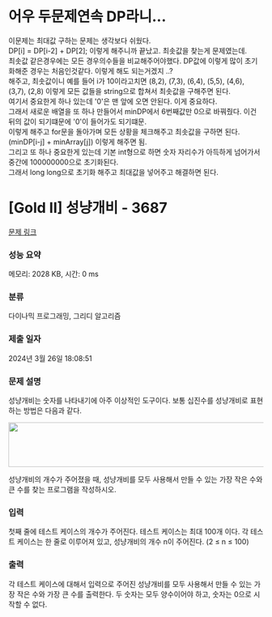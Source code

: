 # 어우 두문제연속 DP라니...
이문제는 최대값 구하는 문제는 생각보다 쉬웠다. </br>
DP[i] = DP[i-2] + DP[2]; 이렇게 해주니까 끝났고. 최솟값을 찾는게 문제였는데. </br>
최솟값 같은경우에는 모든 경우의수들을 비교해주어야했다. DP값에 이렇게 많이 초기화해준 경우는 처음인것같다. 이렇게 해도 되는거겠지 ..?</br>
해주고, 최솟값이니 예를 들어 i가 10이라고치면 (8,2), (7,3), (6,4), (5,5), (4,6), (3,7), (2,8) 이렇게 모든 값들을 string으로 합쳐서 최솟값을 구해주면 된다.</br>
여기서 중요한게 하나 있는데 '0'은 맨 앞에 오면 안된다. 이게 중요하다. </br>
그래서 새로운 배열을 또 하나 만들어서 minDP에서 6번째값만 0으로 바꿔줬다. 이건 뒤의 값이 되기떄문에 '0'이 들어가도 되기떄문.</br>
이렇게 해주고 for문을 돌아가며 모든 상황을 체크해주고 최솟값을 구하면 된다. (minDP[i-j] + minArray[j]) 이렇게 해주면 됨. </br>
그리고 또 하나 중요한게 있는데 기본 int형으로 하면 숫자 자리수가 아득하게 넘어가서 중간에 100000000으로 초기화된다. </br>
그래서 long long으로 초기화 해주고 최대값을 넣어주고 해결하면 된다. </br>

# [Gold II] 성냥개비 - 3687 

[문제 링크](https://www.acmicpc.net/problem/3687) 

### 성능 요약

메모리: 2028 KB, 시간: 0 ms

### 분류

다이나믹 프로그래밍, 그리디 알고리즘

### 제출 일자

2024년 3월 26일 18:08:51

### 문제 설명

<p>성냥개비는 숫자를 나타내기에 아주 이상적인 도구이다. 보통 십진수를 성냥개비로 표현하는 방법은 다음과 같다.</p>

<p><img alt="" src="https://www.acmicpc.net/upload/images/match.png" style="height:88px; width:607px"></p>

<p>성냥개비의 개수가 주어졌을 때, 성냥개비를 모두 사용해서 만들 수 있는 가장 작은 수와 큰 수를 찾는 프로그램을 작성하시오.</p>

### 입력 

 <p>첫째 줄에 테스트 케이스의 개수가 주어진다. 테스트 케이스는 최대 100개 이다. 각 테스트 케이스는 한 줄로 이루어져 있고, 성냥개비의 개수 n이 주어진다. (2 ≤ n ≤ 100)</p>

### 출력 

 <p>각 테스트 케이스에 대해서 입력으로 주어진 성냥개비를 모두 사용해서 만들 수 있는 가장 작은 수와 가장 큰 수를 출력한다. 두 숫자는 모두 양수이어야 하고, 숫자는 0으로 시작할 수 없다. </p>

